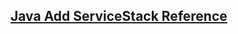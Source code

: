 
## [Java Add ServiceStack Reference](https://docs.servicestack.net/java-add-servicestack-reference)
